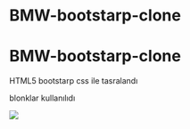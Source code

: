 # BMW-bootstarp-clone
# BMW-bootstarp-clone


HTML5 bootstarp css ile tasralandı

blonklar kullanılıdı

<img src="ekran.gif"/>